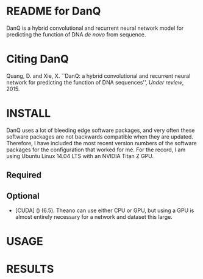 README for DanQ
===============
DanQ is a hybrid convolutional and recurrent neural network model for predicting the function of DNA *de novo* from sequence. 

Citing DanQ
===========
Quang, D. and Xie, X. ``DanQ: a hybrid convolutional and recurrent neural network for predicting the function of DNA sequences'', *Under review*, 2015.

INSTALL
=======

DanQ uses a lot of bleeding edge software packages, and very often these software packages are not backwards compatible when they are updated. Therefore, I have included the most recent version numbers of the software packages for the configuration that worked for me. For the record, I am using Ubuntu Linux 14.04 LTS with an NVIDIA Titan Z GPU.

Required
--------


Optional
--------
* [CUDA] () (6.5). Theano can use either CPU or GPU, but using a GPU is almost entirely necessary for a network and dataset this large.

USAGE
=====

RESULTS
=======


